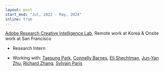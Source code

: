 ```yaml
---
layout: post
start_end: "Jul, 2022 - May, 2024"
inline: true
---
```


[Adobe Research Creative Intelligence Lab](https://research.adobe.com/), Remote work at Korea & Onsite work at San Francisco
* Research Intern
- Working with: [Taesung Park](https://taesung.me/), [Connelly Barnes](http://www.connellybarnes.com/work/), [Eli Shechtman](https://research.adobe.com/person/eli-shechtman/), [Jun-Yan Zhu](https://www.cs.cmu.edu/~junyanz/), [Richard Zhang](http://richzhang.github.io), [Sylvain Paris](https://research.adobe.com/person/sylvain-paris/)